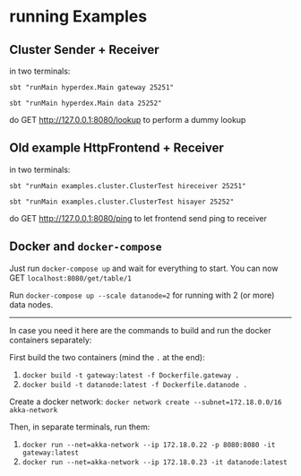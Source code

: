 # running Examples

## Cluster Sender + Receiver
in two terminals:

`sbt "runMain hyperdex.Main gateway 25251"`

`sbt "runMain hyperdex.Main data 25252"`

do GET http://127.0.0.1:8080/lookup to perform a dummy lookup


## Old example HttpFrontend + Receiver
in two terminals:

`sbt "runMain examples.cluster.ClusterTest hireceiver 25251"`

`sbt "runMain examples.cluster.ClusterTest hisayer 25252"`

do GET http://127.0.0.1:8080/ping to let frontend send ping to receiver

## Docker and `docker-compose`
Just run `docker-compose up` and wait for everything to start. You can now GET `localhost:8080/get/table/1`

Run `docker-compose up --scale datanode=2` for running with 2 (or more) data nodes.

---

In case you need it here are the commands to build and run the docker containers separately:

First build the two containers (mind the `.` at the end):
1. `docker build -t gateway:latest -f Dockerfile.gateway .`
2. `docker build -t datanode:latest -f Dockerfile.datanode .`

Create a docker network: `docker network create --subnet=172.18.0.0/16 akka-network`

Then, in separate terminals, run them:
1. `docker run --net=akka-network --ip 172.18.0.22 -p 8080:8080 -it gateway:latest`
2. `docker run --net=akka-network --ip 172.18.0.23 -it datanode:latest`


